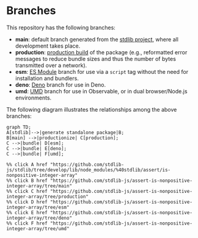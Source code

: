 <!--

@license Apache-2.0

Copyright (c) 2022 The Stdlib Authors.

Licensed under the Apache License, Version 2.0 (the "License");
you may not use this file except in compliance with the License.
You may obtain a copy of the License at

    http://www.apache.org/licenses/LICENSE-2.0

Unless required by applicable law or agreed to in writing, software
distributed under the License is distributed on an "AS IS" BASIS,
WITHOUT WARRANTIES OR CONDITIONS OF ANY KIND, either express or implied.
See the License for the specific language governing permissions and
limitations under the License.

-->

# Branches

This repository has the following branches:

-   **main**: default branch generated from the [stdlib project][stdlib-url], where all development takes place.
-   **production**: [production build][production-url] of the package (e.g., reformatted error messages to reduce bundle sizes and thus the number of bytes transmitted over a network).
-   **esm**: [ES Module][esm-url] branch for use via a `script` tag without the need for installation and bundlers.
-   **deno**: [Deno][deno-url] branch for use in Deno.
-   **umd**: [UMD][umd-url] branch for use in Observable, or in dual browser/Node.js environments.

The following diagram illustrates the relationships among the above branches:

```mermaid
graph TD;
A[stdlib]-->|generate standalone package|B;
B[main] -->|productionize| C[production];
C -->|bundle| D[esm];
C -->|bundle| E[deno];
C -->|bundle| F[umd];

%% click A href "https://github.com/stdlib-js/stdlib/tree/develop/lib/node_modules/%40stdlib/assert/is-nonpositive-integer-array"
%% click B href "https://github.com/stdlib-js/assert-is-nonpositive-integer-array/tree/main"
%% click C href "https://github.com/stdlib-js/assert-is-nonpositive-integer-array/tree/production"
%% click D href "https://github.com/stdlib-js/assert-is-nonpositive-integer-array/tree/esm"
%% click E href "https://github.com/stdlib-js/assert-is-nonpositive-integer-array/tree/deno"
%% click F href "https://github.com/stdlib-js/assert-is-nonpositive-integer-array/tree/umd"
```

[stdlib-url]: https://github.com/stdlib-js/stdlib/tree/develop/lib/node_modules/%40stdlib/assert/is-nonpositive-integer-array
[production-url]: https://github.com/stdlib-js/assert-is-nonpositive-integer-array/tree/production
[deno-url]: https://github.com/stdlib-js/assert-is-nonpositive-integer-array/tree/deno
[umd-url]: https://github.com/stdlib-js/assert-is-nonpositive-integer-array/tree/umd
[esm-url]: https://github.com/stdlib-js/assert-is-nonpositive-integer-array/tree/esm